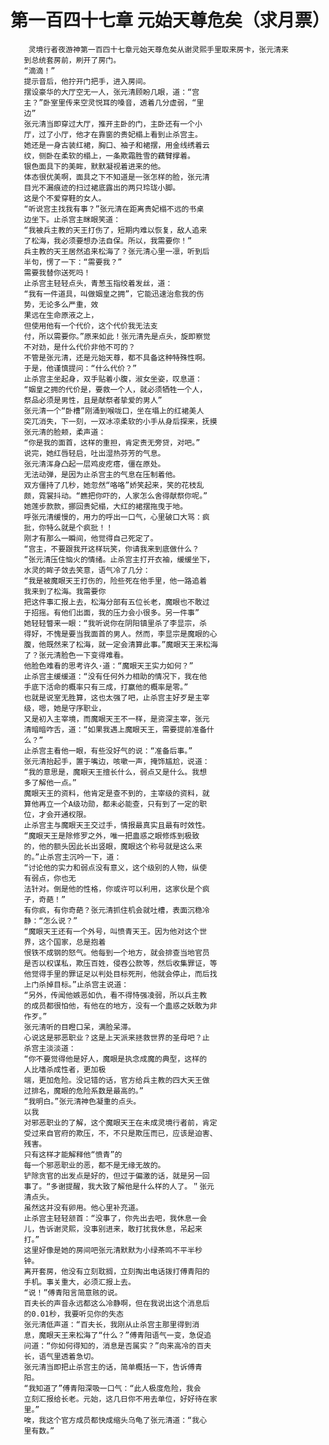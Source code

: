 # 第一百四十七章 元始天尊危矣（求月票）
        灵境行者夜游神第一百四十七章元始天尊危矣从谢灵熙手里取来房卡，张元清来
       到总统套房前，刷开了房门。
       “滴滴！”
       提示音后，他拧开门把手，进入房间。
       摆设豪华的大厅空无一人，张元清顾盼几眼，道：“宫
       主？”卧室里传来空灵悦耳的嗓音，透着几分虚弱，“里
       边”
       张元清当即穿过大厅，推开主卧的门，主卧还有一个小
       厅，过了小厅，他才在靠窗的贵妃榻上看到止杀宫主。
       她还是一身古装红裙，胸口、袖子和裙摆，用金线绣着云
       纹，侧卧在柔软的榻上，一条欺霜胜雪的藕臂撑着。
       银色面具下的美眸，默默凝视着进来的他。
       体态很优美啊，面具之下不知道是一张怎样的脸，张元清
       目光不漏痕迹的扫过裙底露出的两只玲珑小脚。
       这是个不爱穿鞋的女人。
       “听说宫主找我有事？”张元清在距离贵妃榻不远的书桌
       边坐下。止杀宫主眯眼笑道：
       “我被兵主教的天王打伤了，短期内难以恢复，敌人追来
       了松海，我必须要想办法自保。所以，我需要你！”
       兵主教的天王居然追来松海了？张元清心里一凛，听到后
       半句，愣了一下：“需要我？”
       需要我替你送死吗！
       止杀宫主轻轻点头，青葱玉指绞着发丝，道：
       “我有一件道具，叫做姻皇之拥”，它能迅速治愈我的伤
       势，无论多么严重，效
       果远在生命原液之上，
       但使用他有一个代价，这个代价我无法支
       付，所以需要你。”原来如此！张元清先是点头，旋即察觉
       不对劲，是什么代价非他不可的？
       不管是张元清，还是元始天尊，都不具备这种特殊性啊。
       于是，他谨慎提问：“什么代价？”
       止杀宫主坐起身，双手贴着小腹，淑女坐姿，叹息道：
       “姻皇之拥的代价是，要救一个人，就必须牺牲一个人，
       祭品必须是男性，且是献祭者挚爱的男人”
       张元清一个“卧槽”刚涌到喉咙口，坐在塌上的红裙美人
       突兀消失，下一刻，一双冰凉柔软的小手从身后探来，抚摸
       张元清的脸颊，柔声道：
       “你是我的面首，这样的重担，肯定责无旁贷，对吧。”
       说完，她红唇轻启，吐出湿热芬芳的气息。
       张元清浑身凸起一层鸡皮疙瘩，僵在原处。
       无法动弹，是因为止杀宫主的气息在压制着他。
       双方僵持了几秒，她忽然“咯咯”娇笑起来，笑的花枝乱
       颇，霓裳抖动。“瞧把你吓的，人家怎么舍得献祭你呢。”
       她莲步款款，挪回贵妃榻，大红的裙摆拖曳于地。
       呼张元清缓慢的，用力的呼出一口气，心里破口大骂：疯
       批，你特么就是个疯批！！
       刚才有那么一瞬间，他觉得自己死定了。
       “宫主，不要跟我开这样玩笑，你请我来到底做什么？
       “张元清压住恼火的情绪。止杀宫主打开衣袖，缓缓坐下，
       水灵的眸子敛去笑意，语气冷了几分：
       “我是被魔眼天王打伤的，险些死在他手里，他一路追着
       我来到了松海。我需要你
       把这件事汇报上去，松海分部有五位长老，魔眼也不敢过
       于招摇。有他们出面，我的压力会小很多。另一件事”
       她轻轻瞥来一眼：“我听说你在阴阳镇里杀了李显宗，杀
       得好，不愧是要当我面首的男人。然而，李显宗是魔眼的心
       腹，他既然来了松海，就一定会清算此事。”魔眼天王来松海
       了？张元清脸色一下变得难看。
       他脸色难看的思考许久·道：“魔眼天王实力如何？”
       止杀宫主缓缓道：“没有任何外力相助的情况下，我在他
       手底下活命的概率只有三成，打赢他的概率是零。”
       也就是说室无胜算，这也太强了吧，止杀宫主好歹是主宰
       级，嗯，她是守序职业，
       又是初入主宰境，而魔眼天王不一样，是资深主宰，张元
       清暗暗咋舌，道：“如果我遇上魔眼天王，需要提前准备什
       么？”
       止杀宫主看他一眼，有些没好气的说：“准备后事。”
       张元清抬起手，置于嘴边，咳嗽一声，掩饰尴尬，说道：
       “我的意思是，魔眼天王擅长什么，弱点又是什么。我想
       多了解他一点。”
       魔眼天王的资料，他肯定是查不到的，主宰级的资料，就
       算他再立一个A级功勋，都未必能查，只有到了一定的职
       位，才会开通权限。
       止杀宫主与魔眼天王交过手，情报最真实且最有时效性。
       “魔眼天王是除修罗之外，唯一把蛊惑之眼修炼到极致
       的，他的额头因此长出竖眼，魔眼这个称号就是这么来
       的。”止杀宫主沉吟一下，道：
       “讨论他的实力和弱点没有意义，这个级别的人物，纵使
       有弱点，你也无
       法针对。倒是他的性格，你或许可以利用，这家伙是个疯
       子，奇葩！”
       有你疯，有你奇葩？张元清抓住机会就吐槽，表面沉稳冷
       静：“怎么说？”
       “魔眼天王还有一个外号，叫愤青天王。因为他对这个世
       界，这个国家，总是抱着
       恨铁不成钢的怒气。他每到一个地方，就会排查当地官员
       是否以权谋私，欺压百姓，侵吞公款等，然后收集罪证，等
       他觉得手里的罪证足以判处目标死刑，他就会停止，而后找
       上门杀掉目标。”止杀宫主说道：
       “另外，传闻他嫉恶如仇，看不得恃强凌弱，所以兵主教
       的成员都很怕他，有他在的地方，没有一个蛊惑之妖敢为非
       作歹。”
       张元清听的目瞪口呆，满脸呆滞。
       心说这是邪恶职业？这是上天派来拯救世界的圣母吧？止
       杀宫主淡淡道：
       “你不要觉得他是好人，魔眼是执念成魔的典型，这样的
       人比嗜杀成性者，更加极
       端，更加危险。没记错的话，官方给兵主教的四大天王做
       过排名，魔眼的危险系数是最高的。”
       “我明白。”张元清神色凝重的点头。
       以我
       对邪恶职业的了解，这个魔眼天王在未成灵境行者前，肯定
       受过来自官府的欺压，不，不只是欺压而已，应该是迫害、
       残害。
       只有这样才能解释他“愤青”的
       每一个邪恶职业的恶，都不是无缘无故的。
       铲除贪官的出发点是好的，但过于偏激的话，就是另一回
       事了。“多谢提醒，我大致了解他是什么样的人了。＂张元
       清点头。
       虽然这并没有卵用。他心里补充道。
       止杀宫主轻轻颔首：“没事了，你先出去吧，我休息一会
       儿，告诉谢灵熙，没事别进来，敢打扰我休息，吊起来
       打。”
       这里好像是她的房间吧张元清默默为小绿茶鸣不平半秒
       钟。
       离开套房，他没有立刻耽搁，立刻掏出电话拨打傅青阳的
       手机。事关重大，必须汇报上去。
       “说！”傅青阳言简意赅的说。
       百夫长的声音永远都这么冷静啊，但在我说出这个消息后
       的0.01秒，我要听见你的失态
       张元清低声道：“百夫长，我刚从止杀宫主那里得到消
       息，魔眼天王来松海了“什么？”傅青阳语气一变，急促追
       问道：“你如何得知的，消息是否属实？”向来高冷的百夫
       长，语气里透着急切。
       张元清当即把止杀宫主的话，简单概括一下，告诉傅青
       阳。
       “我知道了”傅青阳深吸一口气：“此人极度危险，我会
       立刻汇报给长老。元始，这几日你不用去单位，好好待在家
       里。”
       唉，我这个官方成员都快成缩头乌龟了张元清道：“我心
       里有数。”